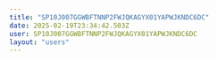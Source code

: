 ```yaml
---
title: "SP10J007GGWBFTNNP2FWJQKAGYX01YAPWJKNDC6DC"
date: 2025-02-19T23:34:42.503Z
user: SP10J007GGWBFTNNP2FWJQKAGYX01YAPWJKNDC6DC
layout: "users"
---
```

    